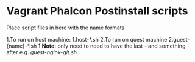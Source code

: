 # Vagrant Phalcon Postinstall scripts

Place script files in here with the name formats

1.To run on host machine:
    1.host-\*.sh
2.To run on quest machine
    2.guest-{name}-\*.sh
        1.**Note:** only need to need to have the last - and something after e.g. *guest-nginx-git.sh*
